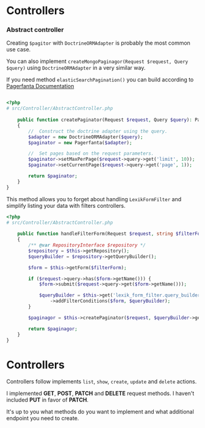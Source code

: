 # Controllers

### Abstract controller

Creating `$pagitor` with `DoctrineORMAdapter` is probably the most common use case.

You can also implement `createMongoPaginagor(Request $request, Query $query)` using `DoctrineORMAdapter` in a very similar way.

If you need method `elasticSearchPagination()` you can build according to [Pagerfanta Documentation]((https://github.com/whiteoctober/Pagerfanta#elasticaadapter))

```php

<?php
# src/Controller/AbstractController.php
    
    public function createPaginator(Request $request, Query $query): Pagerfanta
    {
        //  Construct the doctrine adapter using the query.
        $adapter = new DoctrineORMAdapter($query);
        $paginator = new Pagerfanta($adapter);

        //  Set pages based on the request parameters.
        $paginator->setMaxPerPage($request->query->get('limit', 10));
        $paginator->setCurrentPage($request->query->get('page', 1));

        return $paginator;
    }
}
```

This method allows you to forget about handling `LexikFormFilter` and simplify listing your data with filters controllers.  

```php
<?php
# src/Controller/AbstractController.php
    
    public function handleFilterForm(Request $request, string $filterForm): Pagerfanta
    {
        /** @var RepositoryInterface $repository */
        $repository = $this->getRepository();
        $queryBuilder = $repository->getQueryBuilder();

        $form = $this->getForm($filterForm);

        if ($request->query->has($form->getName())) {
            $form->submit($request->query->get($form->getName()));

            $queryBuilder = $this->get('lexik_form_filter.query_builder_updater')
                ->addFilterConditions($form, $queryBuilder);
        }

        $paginagor = $this->createPaginator($request, $queryBuilder->getQuery());

        return $paginagor;
    }
}
```

# Controllers

Controllers follow implements `list`, `show`, `create`, `update` and `delete` actions.

I implemented **GET**, **POST**, **PATCH** and **DELETE** request methods. I haven't included **PUT** in favor of **PATCH**. 

It's up to you what methods do you want to implement and what additional endpoint you need to create.
